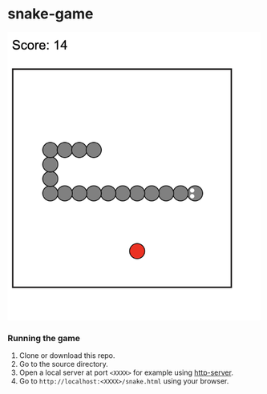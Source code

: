 # snake-game

![game image](https://github.com/jtimonen/snake-game/blob/main/img/img.png?raw=true)

### Running the game

1. Clone or download this repo.
2. Go to the source directory.
3. Open a local server at port `<XXXX>` for example using [http-server](https://www.npmjs.com/package/http-server).
4. Go to `http://localhost:<XXXX>/snake.html` using your browser.
